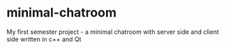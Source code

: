 # minimal-chatroom
My first semester project - a minimal chatroom with server side and client side written in c++ and Qt
